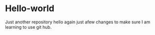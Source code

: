 # Hello-world
Just another repository
hello again just afew changes to make sure I am learning to use git hub.

